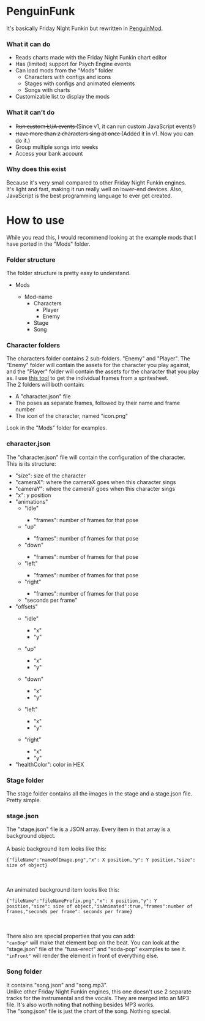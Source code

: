 # PenguinFunk
It's basically Friday Night Funkin but rewritten in [PenguinMod](https://studio.penguinmod.com/editor.html).
### What it can do
<ul>
  <li>Reads charts made with the Friday Night Funkin chart editor</li>
  <li>Has (limited) support for Psych Engine events</li>
  <li>Can load mods from the "Mods" folder
    <ul>
      <li>Characters with configs and icons</li>
      <li>Stages with configs and animated elements</li>
      <li>Songs with charts</li>
    </ul>
  </li>
  <li>Customizable list to display the mods </li>
</ul>

### What it can't do
<ul>
  <li>R̶u̶n̶ ̶c̶u̶s̶t̶o̶m̶ ̶L̶U̶A̶ ̶e̶v̶e̶n̶t̶s̶ (Since v1, it can run custom JavaScript events!)</li>
  <li>H̶a̶v̶e̶ ̶m̶o̶r̶e̶ ̶t̶h̶a̶n̶ ̶2̶ ̶c̶h̶a̶r̶a̶c̶t̶e̶r̶s̶ ̶s̶i̶n̶g̶ ̶a̶t̶ ̶o̶n̶c̶e̶ (Added it in v1. Now you can do it.)</li>
  <li>Group multiple songs into weeks</li>
  <li>Access your bank account</li>
</ul>

### Why does this exist
Because it's very small compared to other Friday Night Funkin engines.<br>
It's light and fast, making it run really well on lower-end devices. Also, JavaScript is the best programming language to ever get created.

# How to use
While you read this, I would recommend looking at the example mods that I have ported in the "Mods" folder.
### Folder structure
The folder structure is pretty easy to understand.<br>
<ul>
  <li>Mods</li>
  <ul>
  <li>Mod-name
    <ul>
      <li>Characters
    <ul>
      <li>Player</li>
      <li>Enemy</li>
    </ul>
  </li>
      <li>Stage</li>
      <li>Song</li>
    </ul>
  </li>
  </ul>
</ul>

### Character folders
The characters folder contains 2 sub-folders. "Enemy" and "Player". The "Enemy" folder will contain the assets for the character you play against, and the "Player" folder will contain the assets for the character that you play as. I use [this tool](https://github.com/i-winxd/FnF-Spritesheet-to-PNG-seq/tree/master) to get the individual frames from a spritesheet.<br>
The 2 folders will both contain:
<ul>
  <li>A "character.json" file</li>
  <li>The poses as separate frames, followed by their name and frame number</li>
  <li>The icon of the character, named "icon.png"</li>
</ul>
Look in the "Mods" folder for examples.

### character.json
The "character.json" file will contain the configuration of the character.<br>
This is its structure:
<ul>
  <li>"size": size of the character</li>
  <li>"cameraX": where the cameraX goes when this character sings</li>
  <li>"cameraY": where the cameraY goes when this character sings</li>
  <li>"x": y position</li>
  <li>"animations"
    <ul>
      <li>"idle"</li>
      <ul>
      <li>"frames": number of frames for that pose</li>
      </ul>
      <li>"up"</li>
            <ul>
      <li>"frames": number of frames for that pose</li>
      </ul>
      <li>"down"</li>
            <ul>
      <li>"frames": number of frames for that pose</li>
      </ul>
      <li>"left"</li>
            <ul>
      <li>"frames": number of frames for that pose</li>
      </ul>
      <li>"right"</li>
            <ul>
      <li>"frames": number of frames for that pose</li>
      </ul>
      <li>"seconds per frame"</li>
    </ul>
  </li>
    <li>"offsets"</li>
    <ul>
    <li>"idle"</li>
    <ul>
    <li>"x"</li>
    <li>"y"</li>
    </ul>
    </ul>
    <ul>
    <li>"up"</li>
    <ul>
    <li>"x"</li>
    <li>"y"</li>
    </ul>
    </ul>
    <ul>
    <li>"down"</li>
    <ul>
    <li>"x"</li>
    <li>"y"</li>
    </ul>
    </ul>
    <ul>
    <li>"left"</li>
    <ul>
    <li>"x"</li>
    <li>"y"</li>
    </ul>
    </ul>
    <ul>
    <li>"right"</li>
    <ul>
    <li>"x"</li>
    <li>"y"</li>
    </ul>
    </ul>
    <li>"healthColor": color in HEX</li>
</ul>

### Stage folder
The stage folder contains all the images in the stage and a stage.json file. Pretty simple.

### stage.json
The "stage.json" file is a JSON array. Every item in that array is a background object.<br><br>
A basic background item looks like this:<br>
```
{"fileName":"nameOfImage.png","x": X position,"y": Y position,"size": size of object}
```
<br><br>
An animated background item looks like this:<br>
```
{"fileName":"fileNamePrefix.png","x": X position,"y": Y position,"size": size of object,"isAnimated":true,"frames":number of frames,"seconds per frame": seconds per frame}
```
<br><br>
There also are special properties that you can add:<br>
```"canBop"``` will make that element bop on the beat. You can look at the "stage.json" file of the "fuss-erect" and "soda-pop" examples to see it.<br>
```"inFront"``` will render the element in front of everything else.
### Song folder
It contains "song.json" and "song.mp3".<br>
Unlike other Friday Night Funkin engines, this one doesn't use 2 separate tracks for the instrumental and the vocals. They are merged into an MP3 file. It's also worth noting that nothing besides MP3 works.<br>
The "song.json" file is just the chart of the song. Nothing special.


<br>
<br>
<br>
<br>
<br>
<br>
<br>
<br>
<br>
<br>
<br>
<br>
<br>
<br>
<br>
<br>
<br>
<br>
<br>
<br>
<br>
<br>
<br>
<br>
<br>
<br>
<br>
<br>
<br>
<br>
<br>
<br>
<br>
<br>
<br>
<br>
<br>
<br>
<br>
<br>
<br>
<br>
<br>
<br>
<br>
<br>
<br>
<br>
<br>
<br>
<br>
<br>
<br>
<br>
<br>
<br>
<br>
<br>
<br>
<br>
<br>
<br>
<br>
<br>
<br>
<br>
<br>
<br>
<br>
<br>
<br>
<br>
<br>
<br>
<br>
<br>
<br>
<br>
<br>
<br>
<br>
<br>
<br>
<br>
<br>
<br>
<br>
<br>
<br>
<br>

[![cantaloupe](https://img.youtube.com/vi/mYiBdMnIT88/0.jpg)](https://www.youtube.com/watch?v=mYiBdMnIT88)
